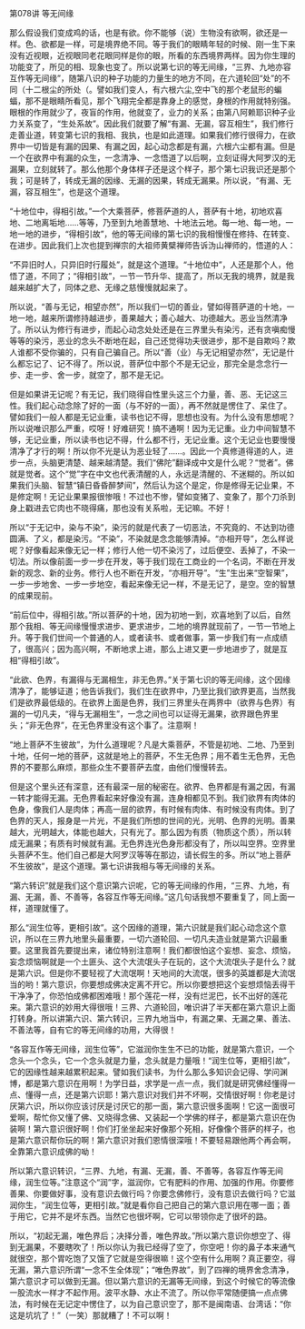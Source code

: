 第078讲 等无间缘

那么假设我们变成鸡的话，也是有欲。你不能够（说）生物没有欲啊，欲还是一样。色、欲都是一样，可是境界绝不同。等于我们的眼睛年轻的时候、刚一生下来没有近视眼，近视眼同老花眼同样是你的眼，所看的东西境界两样。因为你生理的功能变了，所见的相、现象也变了。所以说第七识的等无间缘，“三界、九地亦容互作等无间缘”，随第八识的种子功能的力量生的地方不同，在六道轮回“处”的不同（十二根尘的所处（。譬如我们变人，有六根六尘,空中飞的那个老鼠形的蝙蝠，那不是眼睛所看见，那个飞翔完全都是靠身上的感觉，身根的作用就特别强。眼根的作用就少了，夜盲的作用，他就变了，业力的关系；由第八阿赖耶识种子业力关系变了，“生处系故”。因此我们就要了解“有漏、无漏，容互相生”，我们修行走善业道，转变第七识的我相、我执，也是如此道理。如果我们修行很得力，在欲界中一切皆是有漏的因果、有漏之因，起心动念都是有漏，六根六尘都有漏。但是一个在欲界中有漏的众生，一念清净、一念悟道了以后啊，立刻证得大阿罗汉的无漏果，立刻就转了。那么他那个身体样子还是这个样子，那个第七识我识还是那个我；可是转了，转成无漏的因缘、无漏的因果，转成无漏果。所以说，“有漏、无漏，容互相生”，也是这个道理。

“十地位中，得相引故。”一个大乘菩萨，修菩萨道的人，菩萨有十地，初地欢喜地、二地离垢地……等等，乃至到九地善慧地、十地法云地。每一地、每一地，一地一地的进步，“得相引故”，他的等无间缘的第七识的我相慢慢在修持、在转变、在进步。因此我们上次也提到禅宗的大祖师黄檗禅师告诉沩山禅师的，悟道的人：

“不异旧时人，只异旧时行履处”，就是这个道理。“十地位中”，人还是那个人，他悟了道，不同了；“得相引故”，一节一节升华、提高了，所以无我的境界，就是我越来越扩大了，同体之悲、无缘之慈慢慢就起来了。

所以说，“善与无记，相望亦然”，所以我们一切的善业，譬如得菩萨道的十地，一地一地，越来所谓修持越进步，善果越大；善心越大、功德越大。恶业当然清净了。所以认为修行有进步，而起心动念处处还是在三界里头有染污，还有贪嗔痴慢等等的染污，恶业的念头不断地在起，自己还觉得功夫很进步，那不是自欺吗？欺人谁都不受你骗的，只有自己骗自己。所以“善（业）与无记相望亦然”，无记是什么都忘记了、记不得了。所以说，菩萨位中那个不是无记业，那完全是念念行一步、走一步、舍一步，就空了，那不是无记。

但是如果讲无记呢？有无记，我们晓得自性里头这三个力量，善、恶、无记这三性。我们起心动念除了好的一面（与不好的一面），再不然就是愣住了、呆住了。譬如我们一般人都是无记业重，读书也记不得，思想也没有。为什么没有思想呢？所以说唯识那么严重，哎呀！好难研究！搞不通啊！因为无记重。业力中间智慧不够，无记业重，所以读书也记不得，什么都不行，无记业重。这个无记业也要慢慢清净了才行的啊！所以你不光是认为恶业轻了……。因此一个真修道得道的人，进步一点，头脑更清楚、越来越清楚。我们“佛陀”翻译成中文是什么呢？“觉者”。佛就是觉者。这个“觉”字在中文也代表清醒的人，永远是清醒的、不迷糊的。所以如果我们头脑、智慧“镇日昏昏醉梦间”，然后认为这个是定，你是修得无记业果，不是修定啊！无记业果果报很惨哦！不过也不惨，譬如变猪了、变象了，那个刀杀到身上戳进去它肉也不晓得痛，那也没有关系啦，无记嘛。不好！

所以“于无记中，染与不染”，染污的就是代表了一切恶法，不究竟的、不达到功德圆满、了义，都是染污。“不染”，不染就是念念能够清掉。“亦相开导”，怎么样说呢？好像看起来像无记一样；修行人他一切不染污了，过后便空、丢掉了，不染一切法。所以像前面一步一步在开发，等于我们现在工商业的一个名词，不断在开发新的观念、新的业务。修行人也不断在开发，“亦相开导”。“生”生出来“空智果”，一步一步地舍、一步一步地空，看起来像无记一样，不是无记了，是空。空的智慧的成果现前。

“前后位中，得相引故。”所以菩萨的十地，因为初地一到，欢喜地到了以后，自然那个我相、等无间缘慢慢求进步、更求进步，二地的境界就现前了，一节一节地上升。等于我们世间一个普通的人，或者读书、或者做事，第一步我们有一点成绩了，很高兴；因为高兴啊，不断地求上进，那么上进又更一步地进步了，就是互相“得相引故”。

“此欲、色界，有漏得与无漏相生，非无色界。”关于第七识的等无间缘，这个因缘清净了，能够证道；他告诉我们，我们生在欲界中，乃至比我们欲界更高，当然我们是欲界最低级的。在欲界上面是色界，我们三界里头在两界中（欲界与色界）有漏的一切凡夫，“得与无漏相生”，一念之间也可以证得无漏果，欲界跟色界里头；“非无色界”，在无色界里没有这个事了。注意啊！

“地上菩萨不生彼故”，为什么道理呢？凡是大乘菩萨，不管是初地、二地、乃至到十地，任何一地的菩萨，这就是地上的菩萨，不生无色界；用不着生无色界，无色界的不要那么麻烦，那些众生不要菩萨去度，由他们慢慢转去。

但是这个里头还有深意，还有最深一层的秘密在。欲界、色界都是有漏之因，有漏一转才能得无漏。无色界看起来好像没有漏，连身相都见不到。我们欲界有肉体的色身，像我们人是肉体；再高一层的欲界，有时候有肉体、有时候没有肉体。到了色界的天人，报身是一片光，不是我们所想的世间的光，光明、色界的光明。善果越大，光明越大，体能也越大，只有光了。那么因为有质（物质这个质），所以转成无漏果；有质有时候就有漏。无色界连光色身形都没有了，所以叫空界。空界里头菩萨不生。他们自己都是大阿罗汉等等在那边，请长假生的多。所以“地上菩萨不生彼故”，是这个道理。第七识讲我相与等无间缘的关系。

“第六转识”就是我们这个意识第六识呢，它的等无间缘的作用，“三界、九地，有漏、无漏，善、不善等，各容互作等无间缘。”这几句话我想不要重复了，同上面一样，道理就懂了。

那么“润生位等，更相引故”。这个因缘的道理，第六识就是我们起心动念这个意识，所以在三界九地里头最重要，一切六道轮回、一切凡夫造业就是第六识最重要。这里我首先要提出来，诸位特别注意啊！我们都很怕这个妄想、妄念、烦恼，妄念烦恼啊就是一个土匪头、这个大流氓头子在玩的，这个大流氓头子是什么？就是第六识。但是你不要轻视了大流氓啊！天地间的大流氓，很多的英雄都是大流氓当的哟！第六意识，你要想成佛决定离不开它。所以你要想把这个妄想烦恼丢得干干净净了，你恐怕成佛都困难哦！那个莲花一样，没有烂泥巴，长不出好的莲花来。第六意识的妙用大得很哦！三界、六道轮回，唯识讲了半天都在第六意识上面打转身。所以讲第六识、第六转识，三界九地当中，有漏之果、无漏之果、善法、不善法等，自有它的等无间缘的功用，大得很！

“各容互作等无间缘，润生位等”，它滋润你生生不已的功能，就是第六意识，一个念头一个念头，它一个念头就是力量，念头就是力量哦！“润生位等，更相引故”，它的因缘性越来越累积起来。譬如我们读书，为什么那么多知识会记得、学问渊博，都是第六意识在用啊！为学日益，求学是一点一点，我们就是研究佛经懂得一点、懂得一点，还是第六识耶！第六意识对我们并不坏啊，交情很好啊！你老是讨厌第六识，所以你应该讨厌是讨厌它的那一面，第六意识很多面啊！它这一面很可爱啊，帮忙你又懂了佛、又晓得念佛、又装起一个学佛的样子，都是第六意识在伪装啊！第六意识很好啊！你们打坐坐起来好像那个死相，好像像个菩萨的样子，也是第六意识帮你玩的啊！第六意识对我们恩情很深哦！不要轻易跟他两个再会啊，全靠第六意识成佛的呦！

所以第六意识转识，“三界、九地，有漏、无漏，善、不善等，各容互作等无间缘，润生位等。”注意这个“润”字，滋润你，它有肥料的作用、加强的作用。你要修善果、你要做好事，没有意识去做行吗？你要念佛修行，没有意识去做行吗？它滋润你生，“润生位等，更相引故。”就是看你自己把自己的第六意识用在哪一面；善于用它，它并不是坏东西。当然它也很坏啊，它可以带领你走了很坏的路。

所以，“初起无漏，唯色界后；决择分善，唯色界故。”所以第六意识你想空了、得到无漏果，不要瞎吹了！所以你认为我已经得了空了，你空吧！你的鼻子本来通气就很空，那个胃吃饱了又饿了它就是空得很嘛！这个空有什么用啊？真正要空，得无漏，第六意识所谓“一念不生全体现”；“唯色界故”，到了四禅的境界舍念清净，第六意识才可以做到无漏。但以第六意识的无漏等无间缘，到这个时候它的等流像一股流水一样才不起作用。波平水静、水止不流了。所以你平常随便搞一点点佛法，有时候在无记定中愣住了，以为自己意识空了，那不是闽南语、台湾话：“你这是坑坑了！”（一笑）那就糟了！不可以啊！



